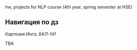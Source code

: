 hw, projects for NLP course (4th year, spring semester at HSE)
## Навигация по дз
*Картозия Инга, БКЛ-141*

TBA
